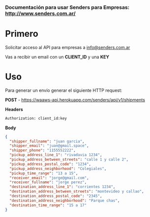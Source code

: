 ### Documentación para usar Senders para Empresas: http://www.senders.com.ar/
# Primero
Solicitar acceso al API para empresas a info@senders.com.ar

Vas a recibir un email con un **CLIENT_ID** y una **KEY**

# Uso
Para generar un envío generar el siguiente HTTP request:


**POST** - https://waaws-api.herokuapp.com/senders/api/v1/shipments

**Headers**

```sh
Authorization: client_id:key
```

**Body**

```json
{
  "shipper_fullname": "juan garcia",
  "shipper_email": "juan@gmail.space",
  "shipper_phone": "1155552222",
  "pickup_address_line_1": "rivadavia 1234",
  "pickup_address_between_streets": "calle 1 y calle 2",
  "pickup_address_postal_code": "1234",
  "pickup_address_neighborhood": "Colegiales",
  "pickup_time_range": "13 a 15",
  "receiver_email": "jorge@gmail.com",
  "receiver_fullname": "jorge perez",
  "destination_address_line_1": "corrientes 1234",
  "destination_address_between_streets": "montevideo y callao",
  "destination_address_postal_code": "2345",
  "destination_address_neighborhood": "Parque chas",
  "destination_time_range": "15 a 17"
}
```
